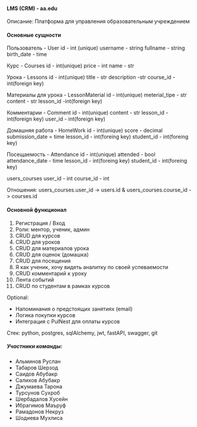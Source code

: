#### LMS (CRM) - aa.edu
Описание: Платформа для управления образовательным учреждением

#### Основные сущности
Пользователь - User
id - int (unique)
username - string
fullname - string
birth_date - time

Курс - Сourses
id - int(unique)
price - int
name - str

Урока - Lessons
id - int(unique)
title - str
description -str
course_id -int(foreign key)

Материалы для урока - LessonMaterial
id - int(unique)
meterial_tipe - str
content - str 
lesson_id -int(foreign key)

Комментарии - Comment
id - int(unique)
content - str 
lesson_id - int(foreign key)
user_id - int(foreign key)

Домашняя работа - HomeWork
id - int(unique)
score - decimal
submission_date = time 
lesson_id - int(foreing key)
student_id - int(foreing key)

Посещаемость - Attendance 
id - int(unique)
attended - bool
attendance_date - time 
lesson_id - int(foreing key)
student_id - int(foreing key)


users_courses
user_id - int
course_id - int

Отношения:
users_courses.user_id -> users.id & users_courses.course_id -> courses.id

#### Основной функционал
1. Регистрация / Вход
2. Роли: ментор, ученик, админ
3. CRUD для курсов
4. CRUD для уроков
5. CRUD для материалов урока
6. CRUD для оценок (домашка)
7. CRUD для посещения
8. Я как ученик, хочу видеть аналитку по своей успеваемости
9. CRUD комментарий к уроку
10. Лента событий
11. CRUD по студентам в рамках курсов

Optional:
- Напоминания о предстоящих занятиях (email)
- Логика покупки курсов
- Интеграция с PulNest для оплаты курсов

Стек: python, postgres, sqlAlchemy, jwt, fastAPI, swagger, git

##### Участники команды:
- Альминов Руслан
- Табаров Шерзод
- Саидов Абубакр
- Салихов Абубакр
- Джумаева Тарона
- Турсунов Сухроб
- Шербадалов Хусейн
- Ибрагимов Маъруф
- Рамадонов Некруз
- Шодиева Мухлиса
